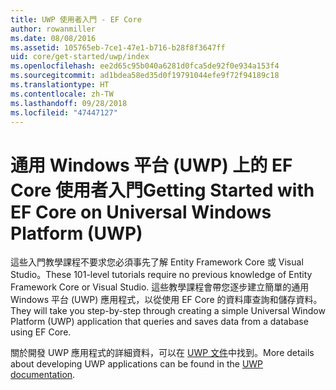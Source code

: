 ```yaml
---
title: UWP 使用者入門 - EF Core
author: rowanmiller
ms.date: 08/08/2016
ms.assetid: 105765eb-7ce1-47e1-b716-b28f8f3647ff
uid: core/get-started/uwp/index
ms.openlocfilehash: ee2d65c95b040a6281d0fca5de92f0e934a153f4
ms.sourcegitcommit: ad1bdea58ed35d0f19791044efe9f72f94189c18
ms.translationtype: HT
ms.contentlocale: zh-TW
ms.lasthandoff: 09/28/2018
ms.locfileid: "47447127"
---
```

# <a name="getting-started-with-ef-core-on-universal-windows-platform-uwp"></a><span data-ttu-id="be85c-102">通用 Windows 平台 (UWP) 上的 EF Core 使用者入門</span><span class="sxs-lookup"><span data-stu-id="be85c-102">Getting Started with EF Core on Universal Windows Platform (UWP)</span></span>

<span data-ttu-id="be85c-103">這些入門教學課程不要求您必須事先了解 Entity Framework Core 或 Visual Studio。</span><span class="sxs-lookup"><span data-stu-id="be85c-103">These 101-level tutorials require no previous knowledge of Entity Framework Core or Visual Studio.</span></span> <span data-ttu-id="be85c-104">這些教學課程會帶您逐步建立簡單的通用 Windows 平台 (UWP) 應用程式，以從使用 EF Core 的資料庫查詢和儲存資料。</span><span class="sxs-lookup"><span data-stu-id="be85c-104">They will take you step-by-step through creating a simple Universal Window Platform (UWP) application that queries and saves data from a database using EF Core.</span></span>

<span data-ttu-id="be85c-105">關於開發 UWP 應用程式的詳細資料，可以在 [UWP 文件](https://docs.microsoft.com/windows/uwp/develop/)中找到。</span><span class="sxs-lookup"><span data-stu-id="be85c-105">More details about developing UWP applications can be found in the [UWP documentation](https://docs.microsoft.com/windows/uwp/develop/).</span></span>
